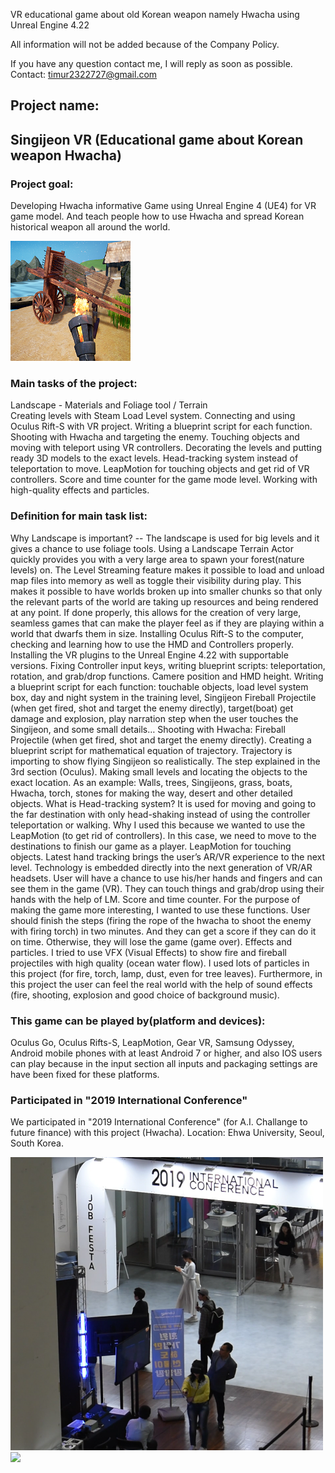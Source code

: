 VR educational game about old Korean weapon namely Hwacha using Unreal Engine 4.22

All information will not be added because of the Company Policy. 

If you have any question contact me, I will reply as soon as possible.
Contact: timur2322727@gmail.com

## Project name:
**Singijeon VR** (Educational game about Korean weapon Hwacha)
---
### Project goal:
Developing Hwacha informative Game using Unreal Engine 4 (UE4) for VR game model. And teach people how to use Hwacha and spread Korean historical weapon all around the world.

<img src="Photos/Hwacha.png" data-rotate="90">

### Main tasks of the project:
Landscape - Materials and Foliage tool / Terrain  
Creating levels with Steam Load Level system.
Connecting and using Oculus Rift-S with VR project.
Writing a blueprint script for each function.
Shooting with Hwacha and targeting the enemy.
Touching objects and moving with teleport using VR controllers.
Decorating the levels and putting ready 3D models to the exact levels.
Head-tracking system instead of teleportation to move.
LeapMotion for touching objects and get rid of VR controllers.
Score and time counter for the game mode level.
Working with high-quality effects and particles.

### Definition for main task list:
Why Landscape is important? -- The landscape is used for big levels and it gives a chance to use foliage tools. Using a Landscape Terrain Actor quickly provides you with a very large area to spawn your forest(nature levels) on. 
The Level Streaming feature makes it possible to load and unload map files into memory as well as toggle their visibility during play. This makes it possible to have worlds broken up into smaller chunks so that only the relevant parts of the world are taking up resources and being rendered at any point. If done properly, this allows for the creation of very large, seamless games that can make the player feel as if they are playing within a world that dwarfs them in size.
Installing Oculus Rift-S to the computer, checking and learning how to use the HMD and Controllers properly. Installing the VR plugins to the Unreal Engine 4.22 with supportable versions. Fixing Controller input keys,  writing blueprint scripts: teleportation, rotation, and grab/drop functions. Camere position and HMD height.
 Writing a blueprint script for each function: touchable objects, load level system box, day and night system in the training level, Singijeon Fireball Projectile (when get fired, shot and target the enemy directly), target(boat) get damage and explosion, play narration step when the user touches the Singijeon, and some small details…
Shooting with Hwacha: Fireball Projectile (when get fired, shot and target the enemy directly). Creating a blueprint script for mathematical equation of trajectory. Trajectory is importing to show flying Singijeon so realistically. 
The step explained in the 3rd section (Oculus).
Making small levels and locating the objects to the exact location. As an example: Walls, trees, Singijeons, grass, boats, Hwacha, torch, stones for making the way, desert and other detailed objects.
What is Head-tracking system? It is used for moving and going to the far destination with only head-shaking instead of using the controller teleportation or walking. Why I used this because we wanted to use the LeapMotion (to get rid of controllers). In this case, we need to move to the destinations to finish our game as a player.
LeapMotion for touching objects. Latest hand tracking brings the user’s AR/VR experience to the next level. Technology is embedded directly into the next generation of VR/AR headsets. User will have a chance to use his/her hands and fingers and can see them in the game (VR). They can touch things and grab/drop using their hands with the help of LM.
Score and time counter. For the purpose of making the game more interesting, I wanted to use these functions. User should finish the steps (firing the rope of the hwacha to shoot the enemy with firing torch) in two minutes. And they can get a score if they can do it on time. Otherwise, they will lose the game (game over).
Effects and particles. I tried to use VFX (Visual Effects) to show fire and fireball projectiles with high quality (ocean water flow). I used lots of particles in this project (for fire, torch, lamp, dust, even for tree leaves). Furthermore, in this project the user can feel the real world with the help of sound effects (fire, shooting, explosion and good choice of background music). 

### This game can be played by(platform and devices):
Oculus Go, Oculus Rifts-S, LeapMotion, Gear VR, Samsung Odyssey, Android mobile phones with at least Android 7 or higher, and also IOS users can play because in the input section all inputs and packaging settings are have been fixed for these platforms.

### Participated in "2019 International Conference"
We participated in "2019 International Conference" (for A.I. Challange to future finance) with this project (Hwacha).
Location: Ehwa University, Seoul, South Korea.

<img src="Photos/Ehwa%20University%20Conference.png" width="500">

<img src="Photos/DSC_0088.JPG" width="300" >

